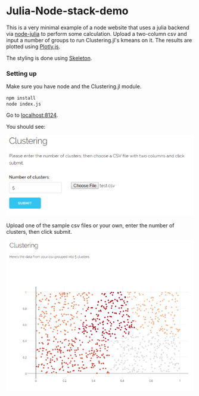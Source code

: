 # Julia-Node-stack-demo

This is a very minimal example of a node website that uses a julia backend via [node-julia](https://www.npmjs.com/package/node-julia) to perform some calculation.  Upload a two-column csv and input a number of groups to run Clustering.jl's kmeans on it.  The results are plotted using [Plotly.js](https://plot.ly/javascript/).

The styling is done using [Skeleton](http://getskeleton.com/).

### Setting up

Make sure you have node and the Clustering.jl module. 

    npm install 
    node index.js

Go to [localhost:8124](localhost:8124).

You should see:

![Input page](https://github.com/amellnik/Julia-Node-stack-demo/blob/master/doc/input.PNG)
 
Upload one of the sample csv files or your own, enter the number of clusters, then click submit.
 
![Output page](https://github.com/amellnik/Julia-Node-stack-demo/blob/master/doc/output.PNG)
